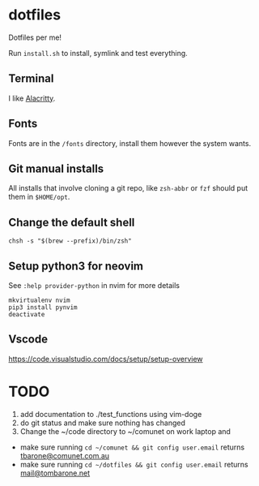 # dotfiles

Dotfiles per me!

Run `install.sh` to install, symlink and test everything.

## Terminal

I like [Alacritty](https://github.com/alacritty/alacritty).

## Fonts

Fonts are in the `/fonts` directory, install them however the system wants.

## Git manual installs

All installs that involve cloning a git repo, like `zsh-abbr` or `fzf` should
put them in `$HOME/opt`.

## Change the default shell

```
chsh -s "$(brew --prefix)/bin/zsh"
```

## Setup python3 for neovim

See `:help provider-python` in nvim for more details

```
mkvirtualenv nvim
pip3 install pynvim
deactivate
```

## Vscode

https://code.visualstudio.com/docs/setup/setup-overview

# TODO

1. add documentation to ./test_functions using vim-doge
1. do git status and make sure nothing has changed
1. Change the ~/code directory to ~/comunet on work laptop and
- make sure running `cd ~/comunet && git config user.email` returns
  tbarone@comunet.com.au
- make sure running `cd ~/dotfiles && git config user.email` returns
  mail@tombarone.net
